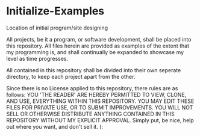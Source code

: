 # Initialize-Examples
Location of initial program/site designing

All projects, be it a program, or software development, shall be placed into this repository. All files herein are provided as examples of the extent that my programming is, and shall continually be expanded to showcase my level as time progresses.

All contained in this repository shall be divided into their own seperate directory, to keep each project apart from the other.

Since there is no License applied to this repository, there rules are as follows:
YOU 'THE READER' ARE HEREBY PERMITTED TO VIEW, CLONE, AND USE, EVERYTHING WITHIN THIS REPOSITORY. YOU MAY EDIT THESE FILES FOR PRIVATE USE, OR TO SUBMIT IMPROVEMENTS. YOU WILL NOT SELL OR OTHERWISE DISTRIBUTE ANYTHING CONTAINED IN THIS REPOSITORY WITHOUT MY EXPLICIT APPROVAL.
Simply put, be nice, help out where you want, and don't sell it. (:
